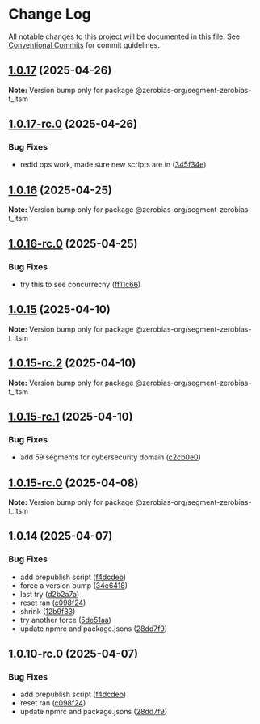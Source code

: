 # Change Log

All notable changes to this project will be documented in this file.
See [Conventional Commits](https://conventionalcommits.org) for commit guidelines.

## [1.0.17](https://github.com/zerobias-org/segment/compare/@zerobias-org/segment-zerobias-t_itsm@1.0.17-rc.0...@zerobias-org/segment-zerobias-t_itsm@1.0.17) (2025-04-26)

**Note:** Version bump only for package @zerobias-org/segment-zerobias-t_itsm





## [1.0.17-rc.0](https://github.com/zerobias-org/segment/compare/@zerobias-org/segment-zerobias-t_itsm@1.0.16...@zerobias-org/segment-zerobias-t_itsm@1.0.17-rc.0) (2025-04-26)


### Bug Fixes

* redid ops work, made sure new scripts are in ([345f34e](https://github.com/zerobias-org/segment/commit/345f34ec926029dc141943b3e321676adb4a2888))





## [1.0.16](https://github.com/zerobias-org/segment/compare/@zerobias-org/segment-zerobias-t_itsm@1.0.16-rc.0...@zerobias-org/segment-zerobias-t_itsm@1.0.16) (2025-04-25)

**Note:** Version bump only for package @zerobias-org/segment-zerobias-t_itsm





## [1.0.16-rc.0](https://github.com/zerobias-org/segment/compare/@zerobias-org/segment-zerobias-t_itsm@1.0.15...@zerobias-org/segment-zerobias-t_itsm@1.0.16-rc.0) (2025-04-25)


### Bug Fixes

* try this to see concurrecny ([ff11c66](https://github.com/zerobias-org/segment/commit/ff11c66d67cb9f185098fd640d4139178d29ae22))





## [1.0.15](https://github.com/zerobias-org/segment/compare/@zerobias-org/segment-zerobias-t_itsm@1.0.15-rc.2...@zerobias-org/segment-zerobias-t_itsm@1.0.15) (2025-04-10)

**Note:** Version bump only for package @zerobias-org/segment-zerobias-t_itsm





## [1.0.15-rc.2](https://github.com/zerobias-org/segment/compare/@zerobias-org/segment-zerobias-t_itsm@1.0.15-rc.1...@zerobias-org/segment-zerobias-t_itsm@1.0.15-rc.2) (2025-04-10)

**Note:** Version bump only for package @zerobias-org/segment-zerobias-t_itsm





## [1.0.15-rc.1](https://github.com/zerobias-org/segment/compare/@zerobias-org/segment-zerobias-t_itsm@1.0.15-rc.0...@zerobias-org/segment-zerobias-t_itsm@1.0.15-rc.1) (2025-04-10)


### Bug Fixes

* add 59 segments for cybersecurity domain ([c2cb0e0](https://github.com/zerobias-org/segment/commit/c2cb0e0c1f1eabb51d7f5a6ae6db98c1516fcdbe))





## [1.0.15-rc.0](https://github.com/zerobias-org/segment/compare/@zerobias-org/segment-zerobias-t_itsm@1.0.14...@zerobias-org/segment-zerobias-t_itsm@1.0.15-rc.0) (2025-04-08)

**Note:** Version bump only for package @zerobias-org/segment-zerobias-t_itsm





## 1.0.14 (2025-04-07)


### Bug Fixes

* add prepublish  script ([f4dcdeb](https://github.com/zerobias-org/segment/commit/f4dcdebd8680d01e015ebc89587a9f70d641afe4))
* force a version bump ([34e6418](https://github.com/zerobias-org/segment/commit/34e6418d078a9f5caf40c511a89dcf0bdb606dc7))
* last try ([d2b2a7a](https://github.com/zerobias-org/segment/commit/d2b2a7afeca45e2d7ca0beaa1e1bed46a09a82c4))
* reset ran ([c098f24](https://github.com/zerobias-org/segment/commit/c098f240eaf5c840d8c595e05e0ad4eee510fe71))
* shrink ([12b9f33](https://github.com/zerobias-org/segment/commit/12b9f3366b3d0b69018a20f5b5f01d86ad87753f))
* try another force ([5de51aa](https://github.com/zerobias-org/segment/commit/5de51aa6220d857f3e235e2a0c7557b40ee8e5e3))
* update npmrc and package.jsons ([28dd7f9](https://github.com/zerobias-org/segment/commit/28dd7f9ea06676c82b88aabf586f5bb6b974bf3b))





## 1.0.10-rc.0 (2025-04-07)


### Bug Fixes

* add prepublish  script ([f4dcdeb](https://github.com/zerobias-org/segment/commit/f4dcdebd8680d01e015ebc89587a9f70d641afe4))
* reset ran ([c098f24](https://github.com/zerobias-org/segment/commit/c098f240eaf5c840d8c595e05e0ad4eee510fe71))
* update npmrc and package.jsons ([28dd7f9](https://github.com/zerobias-org/segment/commit/28dd7f9ea06676c82b88aabf586f5bb6b974bf3b))
